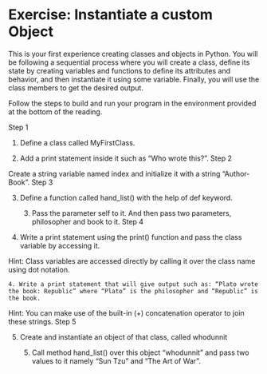 # Exercise: Instantiate a custom Object

This is your first experience creating classes and objects in Python. You will be following a sequential process where you will create a class, define its state by creating variables and functions to define its attributes and behavior, and then instantiate it using some variable. Finally, you will use the class members to get the desired output.

Follow the steps to build and run your program in the environment provided at the bottom of the reading.

Step 1

1. Define a class called MyFirstClass.

1. Add a print statement inside it such as “Who wrote this?”.
Step 2

Create a string variable named index and initialize it with a string “Author-Book”.
Step 3

3. Define a function called hand_list() with the help of def keyword. 

    3. Pass the parameter  self to it. And then pass two parameters, philosopher and book to it.
Step 4

4. Write a print statement using the print() function and pass the class variable by accessing it. 

Hint: Class variables are accessed directly by calling it over the class name using dot notation.

    4. Write a print statement that will give output such as: “Plato wrote the book: Republic” where “Plato” is the philosopher and “Republic” is the book. 

Hint: You can make use of the built-in (+) concatenation operator to join these strings. 
Step 5

5. Create and instantiate an object of that class, called whodunnit

    5. Call method hand_list() over this object “whodunnit” and pass two values to it namely “Sun Tzu” and “The Art of War”.

